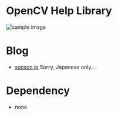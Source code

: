 OpenCV Help Library=======![sample image](http://sonson.jp/wp/wp-content/uploads/2011/05/sample_image_ohl.png)Blog======= * [sonson.jp][]Sorry, Japanese only....Dependency======= * none[sonson.jp]: http://sonson.jp